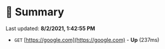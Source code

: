 # 📖 Summary
Last updated: **8/2/2021, 1:42:55 PM**

- `GET` [https://google.com](https://google.com) - **Up** (237ms)
